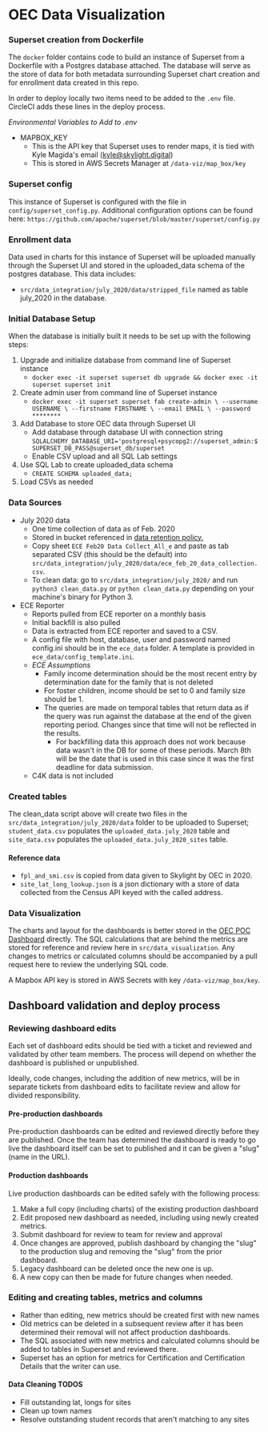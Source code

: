 # OEC Data Visualization

### Superset creation from Dockerfile

The `docker` folder contains code to build an instance of Superset from a Dockerfile with a Postgres database attached.
The database will serve as the store of data for both metadata surrounding Superset chart creation and for enrollment data created in this repo.

In order to deploy locally two items need to be added to the `.env` file. CircleCI adds these lines in the deploy process. 

_Environmental Variables to Add to .env_
- MAPBOX_KEY
  - This is the API key that Superset uses to render maps, it is tied with Kyle Magida's email (kyle@skylight.digital)
  - This is stored in AWS Secrets Manager at `/data-viz/map_box/key`

### Superset config

This instance of Superset is configured with the file in `config/superset_config.py`. Additional configuration options can be found here: `https://github.com/apache/superset/blob/master/superset/config.py`

### Enrollment data

Data used in charts for this instance of Superset will be uploaded manually through the Superset UI and stored in the uploaded_data schema of the postgres database.
This data includes:
- `src/data_integration/july_2020/data/stripped_file` named as table july_2020 in the database.

### Initial Database Setup
 
When the database is initially built it needs to be set up with the following steps:

1. Upgrade and initialize database from command line of Superset instance
   - `docker exec -it superset superset db upgrade && docker exec -it superset superset init`
1. Create admin user from command line of Superset instance
   - `docker exec -it superset superset fab create-admin \
                 --username USERNAME \
                --firstname FIRSTNAME \
                --email EMAIL \
                --password ********`
1. Add Database to store OEC data through Superset UI 
   - Add database through database UI with connection string `SQLALCHEMY_DATABASE_URI='postgresql+psycopg2://superset_admin:$SUPERSET_DB_PASS@superset_db/superset`
   - Enable CSV upload and all SQL Lab settings
1. Use SQL Lab to create uploaded_data schema
   - `CREATE SCHEMA uploaded_data;`
1. Load CSVs as needed 

### Data Sources

- July 2020 data
  - One time collection of data as of Feb. 2020
  - Stored in bucket referenced in [data retention policy.](https://docs.google.com/document/d/1fBBjWPdC9w8YUlCT47s9-G9jzy0vOQ9ejONviXkkCxI/edit#heading=h.3aiijg3fhho3)
  - Copy sheet `ECE Feb20 Data Collect_All_e` and paste as tab separated CSV (this should be the default) into `src/data_integration/july_2020/data/ece_feb_20_data_collection.csv`.
  - To clean data: go to `src/data_integration/july_2020/` and run `python3 clean_data.py` or `python clean_data.py` depending on your machine's binary for Python 3.
- ECE Reporter
  - Reports pulled from ECE reporter on a monthly basis
  - Initial backfill is also pulled
  - Data is extracted from ECE reporter and saved to a CSV.  
  - A config file with host, database, user and password named config.ini should be in the `ece_data` folder. A template 
  is provided in `ece_data/config_template.ini`.
  - _ECE Assumptions_    
    - Family income determination should be the most recent entry by determination date for the family that is not deleted
    - For foster children, income should be set to 0 and family size should be 1.
    - The queries are made on temporal tables that return data as if the query was run against the database at the end of the given reporting period. Changes since that time will not be reflected in the results.
      - For backfilling data this approach does not work because data wasn't in the DB for some of these periods. March 8th 
      will be the date that is used in this case since it was the first deadline for data submission.  
  - C4K data is not included 
   
### Created tables

The clean_data script above will create two files in the `src/data_integration/july_2020/data` folder to be uploaded to Superset; 
`student_data.csv` populates the `uploaded_data.july_2020` table and `site_data.csv` populates the `uploaded_data.july_2020_sites` table. 


#### Reference data

- `fpl_and_smi.csv` is copied from data given to Skylight by OEC in 2020.
- `site_lat_long_lookup.json` is a json dictionary with a store of data collected from the Census API keyed with the called address.
  
### Data Visualization

The charts and layout for the dashboards is better stored in the [OEC POC Dashboard](http://ec2-3-134-85-99.us-east-2.compute.amazonaws.com/superset/dashboard/3/) directly. 
The SQL calculations that are behind the metrics are stored for reference and review here in `src/data_visualization`. 
Any changes to metrics or calculated columns should be accompanied by a pull request here to review the underlying SQL code.

A Mapbox API key is stored in AWS Secrets with key `/data-viz/map_box/key`. 

## Dashboard validation and deploy process

### Reviewing dashboard edits

Each set of dashboard edits should be tied with a ticket and reviewed and validated by other team members. The process will depend on whether the dashboard is published or unpublished.

Ideally, code changes, including the addition of new metrics, will be in separate tickets from dashboard edits to facilitate review and allow for divided responsibility.

#### Pre-production dashboards

Pre-production dashboards can be edited and reviewed directly before they are published. Once the team has determined the dashboard is ready to go live the dashboard itself can be set to published and it can be given a "slug" (name in the URL).
  
#### Production dashboards

Live production dashboards can be edited safely with the following process:

1. Make a full copy (including charts) of the existing production dashboard
1. Edit proposed new dashboard as needed, including using newly created metrics.
1. Submit dashboard for review to team for review and approval
1. Once changes are approved, publish dashboard by changing the "slug" to the production slug and removing the "slug" from the prior dashboard.
1. Legacy dashboard can be deleted once the new one is up. 
1. A new copy can then be made for future changes when needed.


### Editing and creating tables, metrics and columns

- Rather than editing, new metrics should be created first with new names
- Old metrics can be deleted in a subsequent review after it has been determined their removal will not affect production dashboards.
- The SQL associated with new metrics and calculated columns should be added to tables in Superset and reviewed there.
- Superset has an option for metrics for Certification and Certification Details that the writer can use.

#### Data Cleaning TODOS
- Fill outstanding lat, longs for sites
- Clean up town names
- Resolve outstanding student records that aren't matching to any sites


